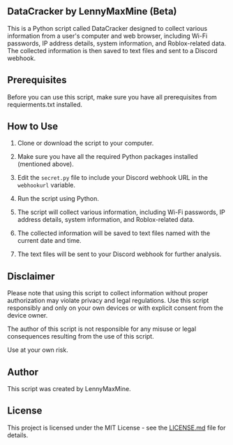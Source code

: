 ## DataCracker by LennyMaxMine (Beta)

This is a Python script called DataCracker designed to collect various information from a user's computer and web browser, including Wi-Fi passwords, IP address details, system information, and Roblox-related data. The collected information is then saved to text files and sent to a Discord webhook.

## Prerequisites

Before you can use this script, make sure you have all prerequisites from requierments.txt installed.

## How to Use

1. Clone or download the script to your computer.

2. Make sure you have all the required Python packages installed (mentioned above).

3. Edit the `secret.py` file to include your Discord webhook URL in the `webhookurl` variable.

4. Run the script using Python.

5. The script will collect various information, including Wi-Fi passwords, IP address details, system information, and Roblox-related data.

6. The collected information will be saved to text files named with the current date and time.

7. The text files will be sent to your Discord webhook for further analysis.

## Disclaimer

Please note that using this script to collect information without proper authorization may violate privacy and legal regulations. Use this script responsibly and only on your own devices or with explicit consent from the device owner.

The author of this script is not responsible for any misuse or legal consequences resulting from the use of this script.

Use at your own risk.

## Author

This script was created by LennyMaxMine.

## License

This project is licensed under the MIT License - see the [LICENSE.md](LICENSE.md) file for details.
